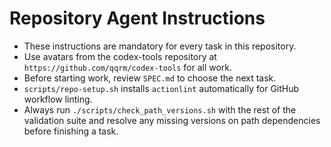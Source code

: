 # Repository Agent Instructions

- These instructions are mandatory for every task in this repository.
- Use avatars from the codex-tools repository at `https://github.com/qqrm/codex-tools` for all work.
- Before starting work, review `SPEC.md` to choose the next task.
- `scripts/repo-setup.sh` installs `actionlint` automatically for GitHub workflow linting.
- Always run `./scripts/check_path_versions.sh` with the rest of the validation suite and resolve any missing versions on path dependencies before finishing a task.
